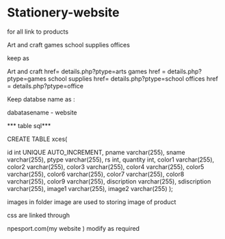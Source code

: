 # Stationery-website
for all link to products

Art and craft
games
school supplies
offices

keep as 

Art and craft href= details.php?ptype=arts
games href = details.php?ptype=games
school supplies href= details.php?ptype=school
offices href = details.php?ptype=office



Keep databse name as : 

dabatasename - website


*** table sql***

CREATE TABLE xces(

id int UNIQUE AUTO_INCREMENT,
pname varchar(255),
sname varchar(255),
ptype varchar(255),
rs int,
quantity int,
color1 varchar(255),
color2 varchar(255),
color3 varchar(255),
color4 varchar(255),
color5 varchar(255),
color6 varchar(255),
color7 varchar(255),
color8 varchar(255),
color9 varchar(255),
discription varchar(255), 
sdiscription varchar(255),
image1 varchar(255),
image2 varchar(255)
);


images in folder image are used to storing image of product 

css are linked through

npesport.com(my website ) modify as required



